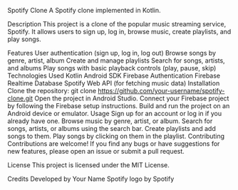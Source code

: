 Spotify Clone
A Spotify clone implemented in Kotlin.

Description
This project is a clone of the popular music streaming service, Spotify. It allows users to sign up, log in, browse music, create playlists, and play songs.

Features
User authentication (sign up, log in, log out)
Browse songs by genre, artist, album
Create and manage playlists
Search for songs, artists, and albums
Play songs with basic playback controls (play, pause, skip)
Technologies Used
Kotlin
Android SDK
Firebase Authentication
Firebase Realtime Database
Spotify Web API (for fetching music data)
Installation
Clone the repository: git clone https://github.com/your-username/spotify-clone.git
Open the project in Android Studio.
Connect your Firebase project by following the Firebase setup instructions.
Build and run the project on an Android device or emulator.
Usage
Sign up for an account or log in if you already have one.
Browse music by genre, artist, or album.
Search for songs, artists, or albums using the search bar.
Create playlists and add songs to them.
Play songs by clicking on them in the playlist.
Contributing
Contributions are welcome! If you find any bugs or have suggestions for new features, please open an issue or submit a pull request.

License
This project is licensed under the MIT License.

Credits
Developed by Your Name
Spotify logo by Spotify
